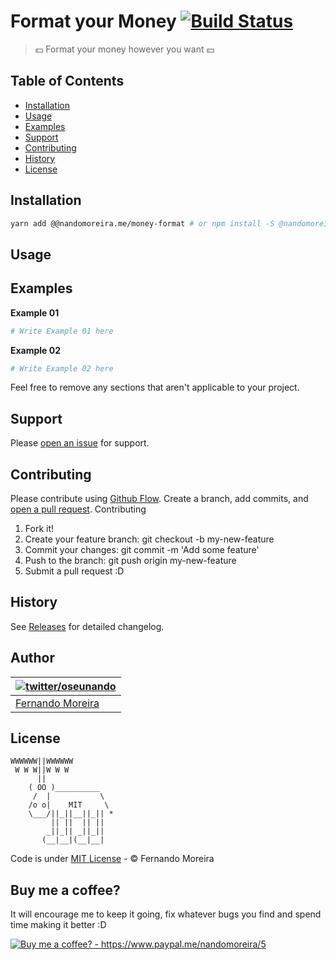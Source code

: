 # Format your Money [![Build Status](https://travis-ci.org/nandomoreirame/lib-money-format.svg?branch=master)](https://travis-ci.org/nandomoreirame/lib-money-format)

> 💵 Format your money however you want 💵

## Table of Contents

- [Installation](#installation)
- [Usage](#usage)
- [Examples](#examples)
- [Support](#support)
- [Contributing](#contributing)
- [History](#history)
- [License](#license)

## Installation

```sh
yarn add @@nandomoreira.me/money-format # or npm install -S @nandomoreira.me/money-format
```

## Usage

## Examples

**Example 01**

```sh
# Write Example 01 here
```

**Example 02**

```sh
# Write Example 02 here
```

Feel free to remove any sections that aren't applicable to your project.

## Support

Please [open an issue](../../issues/new) for support.

## Contributing

Please contribute using [Github Flow](https://guides.github.com/introduction/flow/). Create a branch, add commits, and [open a pull request](../../compare?expand=1).
Contributing

1. Fork it!
2. Create your feature branch: git checkout -b my-new-feature
3. Commit your changes: git commit -m 'Add some feature'
4. Push to the branch: git push origin my-new-feature
5. Submit a pull request :D

## History

See [Releases](../../releases) for detailed changelog.

## Author

| [![twitter/oseunando](https://avatars6.githubusercontent.com/u/1318271?v=4&s=120)](http://twitter.com/oseunando "Follow @oseunando on Twitter") |
| ----------------------------------------------------------------------------------------------------------------------------------------------- |
| [Fernando Moreira](http://twitter.com/oseunando)                                                                                                |

## License

```
WWWWWW||WWWWWW
 W W W||W W W
      ||
    ( OO )__________
     /  |           \
    /o o|    MIT     \
    \___/||_||__||_|| *
         || ||  || ||
        _||_|| _||_||
       (__|__|(__|__|
```

Code is under [MIT License](/LICENSE) - © Fernando Moreira

## Buy me a coffee?

It will encourage me to keep it going, fix whatever bugs you find and spend time making it better :D

<a href="https://www.paypal.me/nandomoreira/5">
  <img src="https://img.shields.io/badge/Buy%20me%20a%20coffee%3F-US%24%205-blue.svg" alt="Buy me a coffee? - https://www.paypal.me/nandomoreira/5">
</a>
